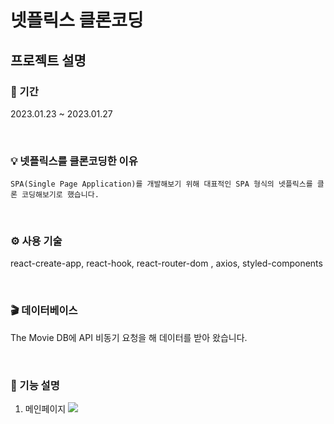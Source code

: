 # 넷플릭스 클론코딩

## 프로젝트 설명

### 📆 기간

2023.01.23 ~ 2023.01.27<br/>

<br>

### 💡 넷플릭스를 클론코딩한 이유

```
SPA(Single Page Application)를 개발해보기 위해 대표적인 SPA 형식의 넷플릭스를 클론 코딩해보기로 했습니다.
```

<br>

### ⚙️ 사용 기술
react-create-app, react-hook, react-router-dom , axios, styled-components

<br>

### 🎬 데이터베이스
The Movie DB에 API 비동기 요청을 해 데이터를 받아 왔습니다.


<br>

### 🔎 기능 설명

1. 메인페이지
![](https://velog.velcdn.com/images/sjhh0105/post/f84aacaa-1ab3-45cd-b50f-01139e2c64ad/image.png)




